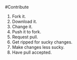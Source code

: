 #Contribute

1. Fork it.
2. Download it.
3. Change it.
4. Push it to fork.
5. Request pull.
6. Get ripped for sucky changes.
7. Make changes less sucky.
8. Have pull accepted.
